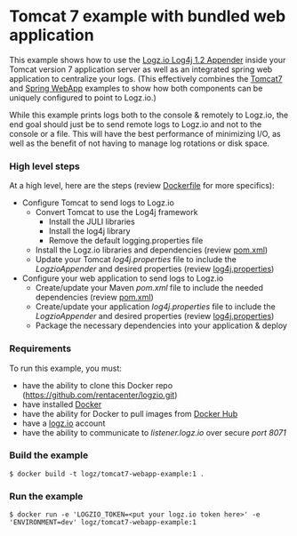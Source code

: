 # Tomcat 7 example with bundled web application
This example shows how to use the [Logz.io Log4j 1.2 Appender](https://github.com/logzio/logzio-log4j-appender) inside your Tomcat version 7 application server as well as an integrated spring web application to centralize your logs.  (This effectively combines the [Tomcat7](../tomcat7-example) and [Spring WebApp](../spring-webapp-example) examples to show how both components can be uniquely configured to point to Logz.io.)

While this example prints logs both to the console & remotely to Logz.io, the end goal should just be to send remote logs to Logz.io and not to the console or a file.  This will have the best performance of minimizing I/O, as well as the benefit of not having to manage log rotations or disk space.

### High level steps
At a high level, here are the steps (review [Dockerfile](Dockerfile) for more specifics):
- Configure Tomcat to send logs to Logz.io
  - Convert Tomcat to use the Log4j framework
    - Install the JULI libraries
    - Install the log4j library
    - Remove the default logging.properties file
  - Install the Logz.io libraries and dependencies (review [pom.xml](pom.xml))
  - Update your Tomcat *log4j.properties* file to include the *LogzioAppender* and desired properties (review [log4j.properties](log4j.properties))
- Configure your web application to send logs to Logz.io
  - Create/update your Maven *pom.xml* file to include the needed dependencies (review [pom.xml](pom.xml))
  - Create/update your application *log4j.properties* file to include the *LogzioAppender* and desired properties (review [log4j.properties](src/main/resources/log4j.properties))
  - Package the necessary dependencies into your application & deploy

### Requirements
To run this example, you must:
- have the ability to clone this Docker repo (https://github.com/rentacenter/logzio.git)
- have installed [Docker](https://www.docker.com/)
- have the ability for Docker to pull images from [Docker Hub](https://hub.docker.com/)
- have a [logz.io](http://logz.io) account
- have the ability to communicate to *listener.logz.io* over secure *port 8071*

### Build the example
```shell
$ docker build -t logz/tomcat7-webapp-example:1 .
```

### Run the example
```shell
$ docker run -e 'LOGZIO_TOKEN=<put your logz.io token here>' -e 'ENVIRONMENT=dev' logz/tomcat7-webapp-example:1
```
